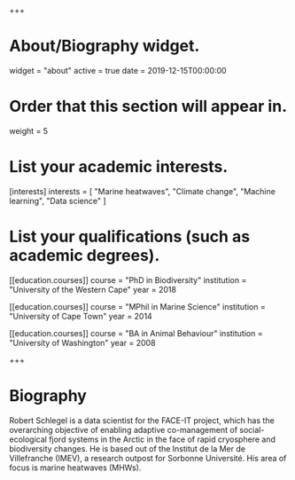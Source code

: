 +++
# About/Biography widget.
widget = "about"
active = true
date = 2019-12-15T00:00:00

# Order that this section will appear in.
weight = 5

# List your academic interests.
[interests]
  interests = [
    "Marine heatwaves",
    "Climate change",
    "Machine learning",
    "Data science"
  ]

# List your qualifications (such as academic degrees).
[[education.courses]]
  course = "PhD in Biodiversity"
  institution = "University of the Western Cape"
  year = 2018

[[education.courses]]
  course = "MPhil in Marine Science"
  institution = "University of Cape Town"
  year = 2014

[[education.courses]]
  course = "BA in Animal Behaviour"
  institution = "University of Washington"
  year = 2008
 
+++

# Biography

Robert Schlegel is a data scientist for the FACE-IT project, which has the overarching objective of enabling adaptive co-management of social-ecological fjord systems in the Arctic in the face of rapid cryosphere and biodiversity changes. He is based out of the Institut de la Mer de Villefranche (IMEV), a research outpost for Sorbonne Université. His area of focus is marine heatwaves (MHWs).
